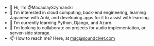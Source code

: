 - 👋 Hi, I’m @MacaulaySzymanski
- 👀 I’m interested in cloud computing, back-end engineering, learning Japanese with Anki, and developing apps for it to assist with learning.
- 🌱 I’m currently learning Python, Django, and Azure.
- 💞️ I’m looking to collaborate on projects for audio implementation, or server-side storage.
- 📫 How to reach me? Here, at mac@soundcivet.com

<!---
MacaulaySzymanski/MacaulaySzymanski is a ✨ special ✨ repository because its `README.md` (this file) appears on your GitHub profile.
You can click the Preview link to take a look at your changes.
--->
